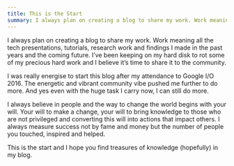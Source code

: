 ```yaml
---
title: This is the Start
summary: I always plan on creating a blog to share my work. Work meaning all the tech presentations, tutorials, research work and findings I made in the past years and the coming future.
---
```


I always plan on creating a blog to share my work. Work meaning all the tech presentations, tutorials, research work and findings I made in the past years and the coming future. I’ve been keeping on my hard disk to rot some of my precious hard work and I believe it’s time to share it to the community. 

I was really energise to start this blog after my attendance to Google I/O 2016. The energetic and vibrant community vibe pushed me further to do more. And yes even with the huge task I carry now, I can still do more.

I always believe in people and the way to change the world begins with your will. Your will to make a change, your will to bring knowledge to those who are not privileged and converting this will into actions that impact others. I always measure success not by fame and money but the number of people you touched, inspired and helped.

This is the start and I hope you find treasures of knowledge (hopefully) in my blog. 
